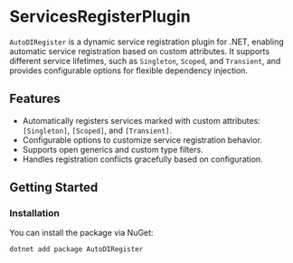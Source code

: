 ﻿# ServicesRegisterPlugin

`AutoDIRegister` is a dynamic service registration plugin for .NET, enabling automatic service registration based on custom attributes.
It supports different service lifetimes, such as `Singleton`, `Scoped`, and `Transient`, and provides configurable options for flexible dependency injection.

## Features

- Automatically registers services marked with custom attributes: `[Singleton]`, `[Scoped]`, and `[Transient]`.
- Configurable options to customize service registration behavior.
- Supports open generics and custom type filters.
- Handles registration conflicts gracefully based on configuration.

## Getting Started

### Installation

You can install the package via NuGet:

```bash
dotnet add package AutoDIRegister
